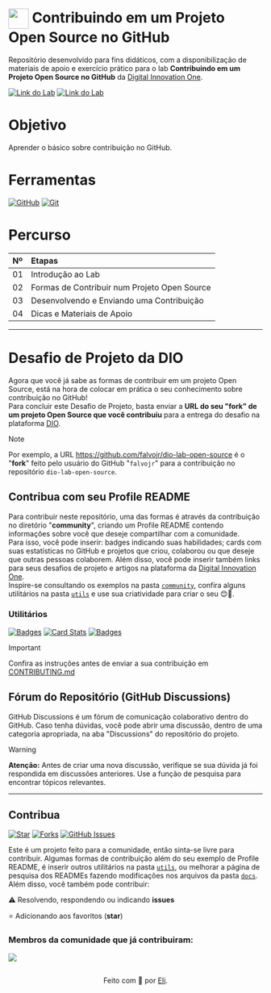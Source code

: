 <h1>
    <a href="https://www.dio.me/">
     <img align="center" width="40px" src="https://hermes.digitalinnovation.one/assets/diome/logo-minimized.png"></a>
    <span> Contribuindo em um Projeto Open Source no GitHub</span>
</h1>

Repositório desenvolvido para fins didáticos, com a disponibilização de materiais de apoio e exercício prático para o lab **Contribuindo em um Projeto Open Source no GitHub** da [Digital Innovation One](https://www.dio.me/).

[![Link do Lab](https://img.shields.io/badge/▶-000?style=for-the-badge&logo=movie&logoColor=E94D5F)](https://web.dio.me/lab/desafio-de-projeto-contribuindo-em-um-projeto-open-source-no-github/learning/913f26fd-1018-4643-b59a-6356ea77dc2e) 
[![Link do Lab](https://img.shields.io/badge/Acesse%20o%20Lab%20na%20Plataforma-E94D5F?style=for-the-badge)](https://web.dio.me/lab/desafio-de-projeto-contribuindo-em-um-projeto-open-source-no-github/learning/913f26fd-1018-4643-b59a-6356ea77dc2e)

# Objetivo
Aprender o básico sobre contribuição no GitHub.

# Ferramentas
[![GitHub](https://img.shields.io/badge/GitHub-000?style=for-the-badge&logo=github&logoColor=30A3DC)](https://docs.github.com/)
[![Git](https://img.shields.io/badge/Git-000?style=for-the-badge&logo=git&logoColor=E94D5F)](https://git-scm.com/doc) 

# Percurso
<table>
  <thead>
    <tr align="left">
      <th>Nº</th>
      <th>Etapas</th>
    </tr>
  </thead>
  <tbody align="left">
    <tr>
      <td>01</td>
      <td>Introdução ao Lab</td>
    </tr>
    <tr>
      <td>02</td>
      <td>Formas de Contribuir num Projeto Open Source</td>
    </tr>
    <tr>
      <td>03</td>
      <td>Desenvolvendo e Enviando uma Contribuição</td>  
    </tr>
    <tr>
      <td>04</td>
      <td>Dicas e Materiais de Apoio</td>    
    </tr>
  </tbody>
</table>

---
# Desafio de Projeto da DIO
Agora que você já sabe as formas de contribuir em um projeto Open Source, está na hora de colocar em prática o seu conhecimento sobre contribuição no GitHub! <br>
Para concluir este Desafio de Projeto, basta enviar a **URL do seu "fork" de um projeto Open Source que você contribuiu** para a entrega do desafio na plataforma [DIO](https://www.dio.me/).

> [!NOTE]   
> Por exemplo, a URL https://github.com/falvojr/dio-lab-open-source é o "**fork**" feito pelo usuário do GitHub "`falvojr`" para a contribuição no repositório `dio-lab-open-source`.

## Contribua com seu Profile README
Para contribuir neste repositório, uma das formas é através da contribuição no diretório "**community**", criando um Profile README contendo informações sobre você que deseje compartilhar com a comunidade. <br>
Para isso, você pode inserir: badges indicando suas habilidades; cards com suas estatísticas no GitHub e projetos que criou, colaborou ou que deseje que outras pessoas colaborem. Além disso, você pode inserir também links para seus desafios de projeto e artigos na plataforma da [Digital Innovation One](https://www.dio.me/). <br>
 Inspire-se consultando os exemplos na pasta [`community`](https://github.com/digitalinnovationone/dio-lab-open-source/tree/main/community), confira alguns utilitários na pasta [`utils`](https://github.com/digitalinnovationone/dio-lab-open-source/tree/main/utils) e use sua criatividade para criar o seu 😊💙.

### Utilitários

[![Badges](https://img.shields.io/badge/Badges-30A3DC?style=for-the-badge)](https://github.com/digitalinnovationone/dio-lab-open-source/blob/main/utils/badges/badges.md)
[![Card Stats](https://img.shields.io/badge/Card%20Stats-E94D5F?style=for-the-badge)](https://github.com/digitalinnovationone/dio-lab-open-source/blob/main/utils/cards/github-stats.md)
[![Badges](https://img.shields.io/badge/Card%20Streak%20States-30A3DC?style=for-the-badge)](https://github.com/digitalinnovationone/dio-lab-open-source/blob/main/utils/cards/github-streak-stats.md)

> [!IMPORTANT]   
> Confira as instruções antes de enviar a sua contribuição em [CONTRIBUTING.md](https://github.com/digitalinnovationone/dio-lab-open-source/blob/main/CONTRIBUTING.md)

## Fórum do Repositório (GitHub Discussions)
GitHub Discussions é um fórum de comunicação colaborativo dentro do GitHub. Caso tenha dúvidas, você pode abrir uma discussão, dentro de uma categoria apropriada, na aba "Discussions" do repositório do projeto.

> [!WARNING]  
> **Atenção:** Antes de criar uma nova discussão, verifique se sua dúvida já foi respondida em discussões anteriores. Use a função de pesquisa para encontrar tópicos relevantes.

---

## Contribua
[![Star](https://img.shields.io/github/stars/digitalinnovationone/dio-lab-open-source?style=social)](https://github.com/digitalinnovationone/dio-lab-open-source/stargazers)
[![Forks](https://img.shields.io/github/forks/digitalinnovationone/dio-lab-open-source?style=social)](https://github.com/digitalinnovationone/dio-lab-open-source/forks)
[![GitHub Issues](https://img.shields.io/github/issues/digitalinnovationone/dio-lab-open-source?style=social)](https://github.com/digitalinnovationone/dio-lab-open-source/issues/)

 Este é um projeto feito para a comunidade, então sinta-se livre para contribuir. Algumas formas de contribuição além do seu exemplo de Profile README, é inserir outros utilitários na pasta [`utils`](https://github.com/digitalinnovationone/dio-lab-open-source/tree/main/utils), ou melhorar a página de pesquisa dos READMEs fazendo modificações nos arquivos da pasta [`docs`](https://github.com/digitalinnovationone/dio-lab-open-source/tree/main/docs). <br>
 Além disso, você também pode contribuir:
 
⚠️ Resolvendo, respondendo ou indicando **issues**

⭐ Adicionando aos favoritos (**star**) 

### Membros da comunidade que já contribuiram:
<a href="https://github.com/digitalinnovationone/dio-lab-open-source/graphs/contributors">
  <img src="https://contrib.rocks/image?repo=digitalinnovationone/dio-lab-open-source"/>
</a>

##
<div align="center">Feito com 💙 por <a href="https://github.com/elidianaandrade">Eli</a>.</div>
